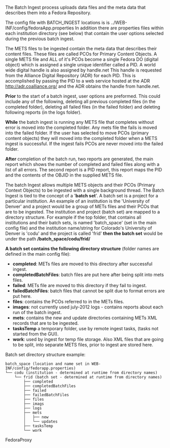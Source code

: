 
The Batch Ingest process uploads data files and the meta data that describes them into a Fedora Repository.

The config file with BATCH_INGEST locations is is ../WEB-INF/config/fedoraApp.properties In addition there are properties files within each institution directory (see below) that contain the user options selected during the previous batch ingest. 

The METS files to be ingested contain the meta data that describes their content files. These files are called PCOs for Primary Content Objects. A single METS file and ALL of it's PCOs become a single Fedora DO (digital object) which is assigned a single unique identifier called a PID. A world wide digital handle is also assigned by handle.net This handle is requested from the Alliance Digital Repository (ADR) for each PID. This is accomplished by passing the PID to a web service hosted at the ADR http://adr.coalliance.org/ and the ADR obtains the handle from handle.net. 

**Prior** to the start of a batch ingest, user options are preformed. This could include any of the following, deleting all previous completed files (in the completed folder), deleting all failed files (in the failed folder) and deleting following reports (in the logs folder). 

**While** the batch ingest is running any METS file that completes without error is moved into the completed folder. Any mets file the fails is moved into the failed folder. If the user has selected to move PCOs (primary content objects) they will moved into the completed folder when a METS ingest is successful. If the ingest fails PCOs are never moved into the failed folder. 

**After** completion of the batch run, two reports are generated, the main report which shows the number of completed and failed files along with a list of all errors. The second report is a PID report, this report maps the PID and the contents of the OBJID in the supplied METS file. 

The batch Ingest allows multiple METS objects and their PCOs (Primary Context Objects) to be ingested with a single background thread. The Batch Ingest is tied to the concept of a '**batch set**'. A batch set is a project for a particular institution. An example of an institution is the 'University of Denver' and a project would be a group of METs files and their PCOs that are to be ingested. The institution and project (batch set) are mapped to a directory structure. For example if the top folder, that contains all institutions and their batch sets, is named 'batch_space' (set in the main config file) and the institution name/string for Colorado's University of Denver is 'codu' and the project is called 'frid' **then the batch set** would be under the path **/batch_space/codu/frid/**

**A batch set contains the following directory structure** (folder names are defined in the main config file):

* **completed**: METs files are moved to this directory after successful ingest. 
* **completedBatchFiles**: batch files are put here after being split into mets files. 
* **failed**: METs file are moved to this directory if they fail to ingest. 
* **failedBatchFiles**: batch files that cannot be split due to format errors are put here. 
* **files**: contains the PCOs referred to in the METs files. 
* **images**: not currently used july-2012 logs - contains reports about each run of the batch ingest. 
* **mets**: contains the new and update directories containing METs XML records that are to be ingested. 
* **tasksTemp** a temporary folder, use by remote ingest tasks, (tasks not started from the GUI). 
* **work**: used by ingest for temp file storage. Also XML files that are going to be split, into separate METS files, prior to ingest are stored here. 

Batch set directory structure example:

```
batch_space (location and name set in WEB-INF/config/fedorapp.properties)
└── codu (institution - determined at runtime from directory names) 
    └── frid (batch set - determined at runtime from directory names) 
        ├── completed
        ├── completedBatchFiles
        ├── failed
        ├── failedBatchFiles
        ├── files
        ├── imags
        ├── logs
        ├── mets
        │   ├── new
        │   └── updates
        ├── tasksTemp
        └── work
```

FedoraProxy
